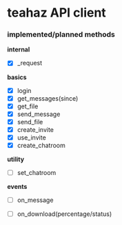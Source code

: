 teahaz API client
===================================================

### implemented/planned methods
**internal**
* [x] \_request

**basics**
* [x] login
* [x] get_messages(since)
* [x] get_file
* [x] send_message
* [x] send_file
* [x] create_invite
* [x] use_invite
* [x] create_chatroom

**utility**
* [ ] set_chatroom

**events**
* [ ] on_message
* [ ] on_download(percentage/status)


